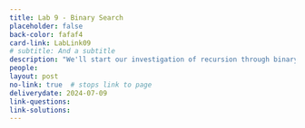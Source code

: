 ```yaml
---
title: Lab 9 - Binary Search
placeholder: false
back-color: fafaf4
card-link: LabLink09
# subtitle: And a subtitle
description: "We'll start our investigation of recursion through binary search and the many variations of the binary search problem."
people:
layout: post
no-link: true  # stops link to page 
deliverydate: 2024-07-09
link-questions: 
link-solutions: 
---
```










